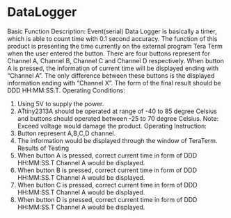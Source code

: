 # DataLogger
Basic Function Description:
Event(serial) Data Logger is basically a timer, which is able to count time with 0.1 second accuracy. The function of this product is presenting the time currently on the external program Tera Term when the user entered the button. There are four buttons represent for Channel A, Channel B, Channel C and Channel D respectively. When button A is pressed, the information of current time will be displayed ending with “Channel A”. The only difference between these buttons is the displayed information ending with “Channel X”. The form of the final result should be DDD HH:MM:SS.T.
Operating Conditions:
1. Using 5V to supply the power.
2. ATtiny2313A should be operated at range of -40 to 85 degree Celsius and buttons should operated between -25 to 70 degree Celsius.
  Note:
      Exceed voltage would damage the product.
Operating Instruction:
1. Button represent A,B,C,D channel.
2. The information would be displayed through the window of TeraTerm.
Results of Testing
1. When button A is pressed, correct current time in form of DDD HH:MM:SS.T Channel A would be displayed.
2. When button B is pressed, correct current time in form of DDD HH:MM:SS.T Channel A would be displayed.
3. When button C is pressed, correct current time in form of DDD HH:MM:SS.T Channel A would be displayed.
4. When button D is pressed, correct current time in form of DDD HH:MM:SS.T Channel A would be displayed.



